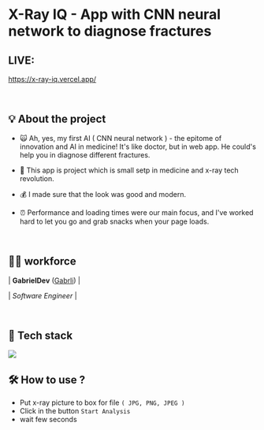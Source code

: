 # X-Ray IQ - App with CNN neural network to diagnose fractures

## LIVE: 
https://x-ray-iq.vercel.app/

&nbsp;
## 💡 About the project

- 🙀 Ah, yes, my first AI ( CNN neural network ) - the epitome of innovation and AI in medicine! It's like doctor, but in web app. He could's help you in diagnose different fractures.

- 🔨 This app is project which is small setp in medicine and x-ray tech revolution. 

- 💰 I made sure that the look was good and modern.

- ⏰ Performance and loading times were our main focus, and I've worked hard to let you go and grab snacks when your page loads.


&nbsp;
## 🙋‍♂️ workforce

| **GabrielDev** ([Gabrli](https://github.com/Gabrli)) |

| *Software Engineer* |

&nbsp;
## 🔨 Tech stack
 <img src="https://skillicons.dev/icons?i=react,typescript,tailwind,css,html,python,fastapi,opencv,tensorflow" />


## 🛠️ How to use ?

- Put x-ray picture to box for file `( JPG, PNG, JPEG )`
- Click in the button `Start Analysis`
- wait few seconds
